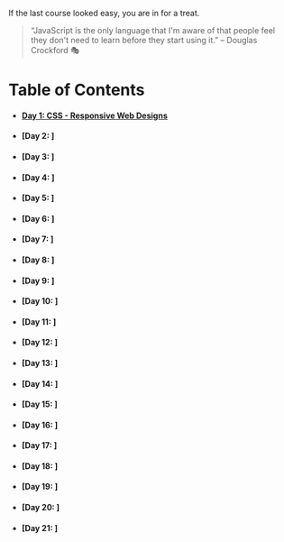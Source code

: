 If the last course looked easy, you are in for a treat.

> “JavaScript is the only language that I'm aware of that people feel they don't need to learn before they start using it.” – Douglas Crockford :performing_arts:

# **Table of Contents**
* #### [Day 1: CSS - Responsive Web Designs](https://abukhalil95.github.io/reading-notes/301/class-01)
* #### [Day 2: ]
* #### [Day 3: ]
* #### [Day 4: ]
* #### [Day 5: ]
* #### [Day 6: ]
* #### [Day 7: ]
* #### [Day 8: ]
* #### [Day 9: ]
* #### [Day 10: ]
* #### [Day 11: ]
* #### [Day 12: ]
* #### [Day 13: ]
* #### [Day 14: ]
* #### [Day 15: ]
* #### [Day 16: ]
* #### [Day 17: ]
* #### [Day 18: ]
* #### [Day 19: ]
* #### [Day 20: ]
* #### [Day 21: ]

